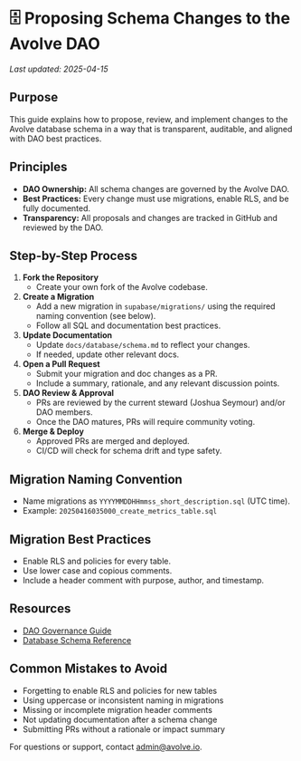 # 🗄️ Proposing Schema Changes to the Avolve DAO

_Last updated: 2025-04-15_

## Purpose

This guide explains how to propose, review, and implement changes to the Avolve database schema in a way that is transparent, auditable, and aligned with DAO best practices.

## Principles

- **DAO Ownership:** All schema changes are governed by the Avolve DAO.
- **Best Practices:** Every change must use migrations, enable RLS, and be fully documented.
- **Transparency:** All proposals and changes are tracked in GitHub and reviewed by the DAO.

## Step-by-Step Process

1. **Fork the Repository**
   - Create your own fork of the Avolve codebase.
2. **Create a Migration**
   - Add a new migration in `supabase/migrations/` using the required naming convention (see below).
   - Follow all SQL and documentation best practices.
3. **Update Documentation**
   - Update `docs/database/schema.md` to reflect your changes.
   - If needed, update other relevant docs.
4. **Open a Pull Request**
   - Submit your migration and doc changes as a PR.
   - Include a summary, rationale, and any relevant discussion points.
5. **DAO Review & Approval**
   - PRs are reviewed by the current steward (Joshua Seymour) and/or DAO members.
   - Once the DAO matures, PRs will require community voting.
6. **Merge & Deploy**
   - Approved PRs are merged and deployed.
   - CI/CD will check for schema drift and type safety.

## Migration Naming Convention

- Name migrations as `YYYYMMDDHHmmss_short_description.sql` (UTC time).
- Example: `20250416035000_create_metrics_table.sql`

## Migration Best Practices

- Enable RLS and policies for every table.
- Use lower case and copious comments.
- Include a header comment with purpose, author, and timestamp.

## Resources

- [DAO Governance Guide](./governance.md)
- [Database Schema Reference](../database/schema.md)

## Common Mistakes to Avoid

- Forgetting to enable RLS and policies for new tables
- Using uppercase or inconsistent naming in migrations
- Missing or incomplete migration header comments
- Not updating documentation after a schema change
- Submitting PRs without a rationale or impact summary

For questions or support, contact admin@avolve.io.
